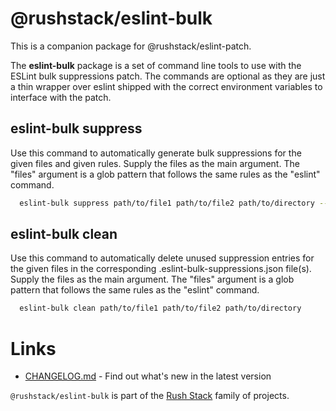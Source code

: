 # @rushstack/eslint-bulk

This is a companion package for @rushstack/eslint-patch.

The **eslint-bulk** package is a set of command line tools to use with the ESLint bulk suppressions
patch. The commands are optional as they are just a thin wrapper over eslint shipped with the correct
environment variables to interface with the patch.

## eslint-bulk suppress

Use this command to automatically generate bulk suppressions for the given files and given rules.
Supply the files as the main argument. The "files" argument is a glob pattern that follows the same
rules as the "eslint" command.

```bash
  eslint-bulk suppress path/to/file1 path/to/file2 path/to/directory --rule rule1 --rule rule2
```

## eslint-bulk clean

Use this command to automatically delete unused suppression entries for the given files in the
corresponding .eslint-bulk-suppressions.json file(s). Supply the files as the main argument. The
"files" argument is a glob pattern that follows the same rules as the "eslint" command.

```bash
  eslint-bulk clean path/to/file1 path/to/file2 path/to/directory
```

# Links

- [CHANGELOG.md](https://github.com/microsoft/rushstack/blob/main/eslint/eslint-bulk/CHANGELOG.md) - Find
  out what's new in the latest version

`@rushstack/eslint-bulk` is part of the [Rush Stack](https://rushstack.io/) family of projects.
